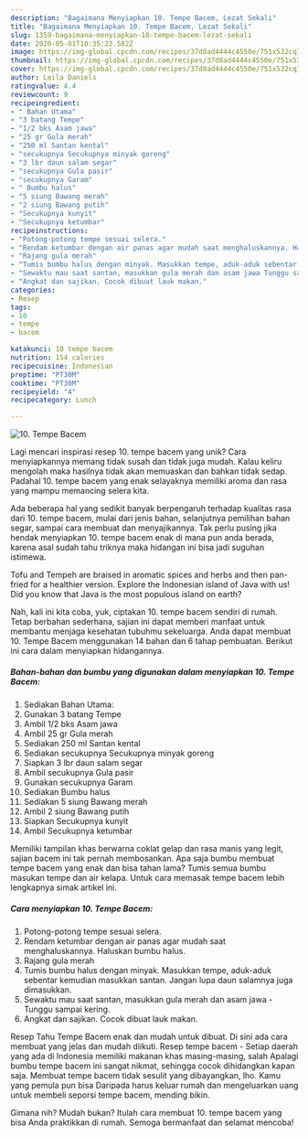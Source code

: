 ```yaml
---
description: "Bagaimana Menyiapkan 10. Tempe Bacem, Lezat Sekali"
title: "Bagaimana Menyiapkan 10. Tempe Bacem, Lezat Sekali"
slug: 1359-bagaimana-menyiapkan-10-tempe-bacem-lezat-sekali
date: 2020-05-01T10:35:23.582Z
image: https://img-global.cpcdn.com/recipes/37d8ad4444c4550e/751x532cq70/10-tempe-bacem-foto-resep-utama.jpg
thumbnail: https://img-global.cpcdn.com/recipes/37d8ad4444c4550e/751x532cq70/10-tempe-bacem-foto-resep-utama.jpg
cover: https://img-global.cpcdn.com/recipes/37d8ad4444c4550e/751x532cq70/10-tempe-bacem-foto-resep-utama.jpg
author: Leila Daniels
ratingvalue: 4.4
reviewcount: 9
recipeingredient:
- " Bahan Utama"
- "3 batang Tempe"
- "1/2 bks Asam jawa"
- "25 gr Gula merah"
- "250 ml Santan kental"
- "secukupnya Secukupnya minyak goreng"
- "3 lbr daun salam segar"
- "secukupnya Gula pasir"
- "secukupnya Garam"
- " Bumbu halus"
- "5 siung Bawang merah"
- "2 siung Bawang putih"
- "Secukupnya kunyit"
- "Secukupnya ketumbar"
recipeinstructions:
- "Potong-potong tempe sesuai selera."
- "Rendam ketumbar dengan air panas agar mudah saat menghaluskannya. Haluskan bumbu halus."
- "Rajang gula merah"
- "Tumis bumbu halus dengan minyak. Masukkan tempe, aduk-aduk sebentar kemudian masukkan santan. Jangan lupa daun salamnya juga dimasukkan."
- "Sewaktu mau saat santan, masukkan gula merah dan asam jawa Tunggu sampai kering."
- "Angkat dan sajikan. Cocok dibuat lauk makan."
categories:
- Resep
tags:
- 10
- tempe
- bacem

katakunci: 10 tempe bacem 
nutrition: 154 calories
recipecuisine: Indonesian
preptime: "PT30M"
cooktime: "PT30M"
recipeyield: "4"
recipecategory: Lunch

---
```



![10. Tempe Bacem](https://img-global.cpcdn.com/recipes/37d8ad4444c4550e/751x532cq70/10-tempe-bacem-foto-resep-utama.jpg)

Lagi mencari inspirasi resep 10. tempe bacem yang unik? Cara menyiapkannya memang tidak susah dan tidak juga mudah. Kalau keliru mengolah maka hasilnya tidak akan memuaskan dan bahkan tidak sedap. Padahal 10. tempe bacem yang enak selayaknya memiliki aroma dan rasa yang mampu memancing selera kita.

Ada beberapa hal yang sedikit banyak berpengaruh terhadap kualitas rasa dari 10. tempe bacem, mulai dari jenis bahan, selanjutnya pemilihan bahan segar, sampai cara membuat dan menyajikannya. Tak perlu pusing jika hendak menyiapkan 10. tempe bacem enak di mana pun anda berada, karena asal sudah tahu triknya maka hidangan ini bisa jadi suguhan istimewa.

Tofu and Tempeh are braised in aromatic spices and herbs and then pan-fried for a healthier version. Explore the Indonesian island of Java with us! Did you know that Java is the most populous island on earth?


Nah, kali ini kita coba, yuk, ciptakan 10. tempe bacem sendiri di rumah. Tetap berbahan sederhana, sajian ini dapat memberi manfaat untuk membantu menjaga kesehatan tubuhmu sekeluarga. Anda dapat membuat 10. Tempe Bacem menggunakan 14 bahan dan 6 tahap pembuatan. Berikut ini cara dalam menyiapkan hidangannya.

<!--inarticleads1-->

##### Bahan-bahan dan bumbu yang digunakan dalam menyiapkan 10. Tempe Bacem:

1. Sediakan  Bahan Utama:
1. Gunakan 3 batang Tempe
1. Ambil 1/2 bks Asam jawa
1. Ambil 25 gr Gula merah
1. Sediakan 250 ml Santan kental
1. Sediakan secukupnya Secukupnya minyak goreng
1. Siapkan 3 lbr daun salam segar
1. Ambil secukupnya Gula pasir
1. Gunakan secukupnya Garam
1. Sediakan  Bumbu halus
1. Sediakan 5 siung Bawang merah
1. Ambil 2 siung Bawang putih
1. Siapkan Secukupnya kunyit
1. Ambil Secukupnya ketumbar


Memiliki tampilan khas berwarna coklat gelap dan rasa manis yang legit, sajian bacem ini tak pernah membosankan. Apa saja bumbu membuat tempe bacem yang enak dan bisa tahan lama? Tumis semua bumbu masukan tempe dan air kelapa. Untuk cara memasak tempe bacem lebih lengkapnya simak artikel ini. 

<!--inarticleads2-->

##### Cara menyiapkan 10. Tempe Bacem:

1. Potong-potong tempe sesuai selera.
1. Rendam ketumbar dengan air panas agar mudah saat menghaluskannya. Haluskan bumbu halus.
1. Rajang gula merah
1. Tumis bumbu halus dengan minyak. Masukkan tempe, aduk-aduk sebentar kemudian masukkan santan. Jangan lupa daun salamnya juga dimasukkan.
1. Sewaktu mau saat santan, masukkan gula merah dan asam jawa - Tunggu sampai kering.
1. Angkat dan sajikan. Cocok dibuat lauk makan.


Resep Tahu Tempe Bacem enak dan mudah untuk dibuat. Di sini ada cara membuat yang jelas dan mudah diikuti. Resep tempe bacem - Setiap daerah yang ada di Indonesia memiliki makanan khas masing-masing, salah Apalagi bumbu tempe bacem ini sangat nikmat, sehingga cocok dihidangkan kapan saja. Membuat tempe bacem tidak sesulit yang dibayangkan, lho. Kamu yang pemula pun bisa Daripada harus keluar rumah dan mengeluarkan uang untuk membeli seporsi tempe bacem, mending bikin. 

Gimana nih? Mudah bukan? Itulah cara membuat 10. tempe bacem yang bisa Anda praktikkan di rumah. Semoga bermanfaat dan selamat mencoba!
